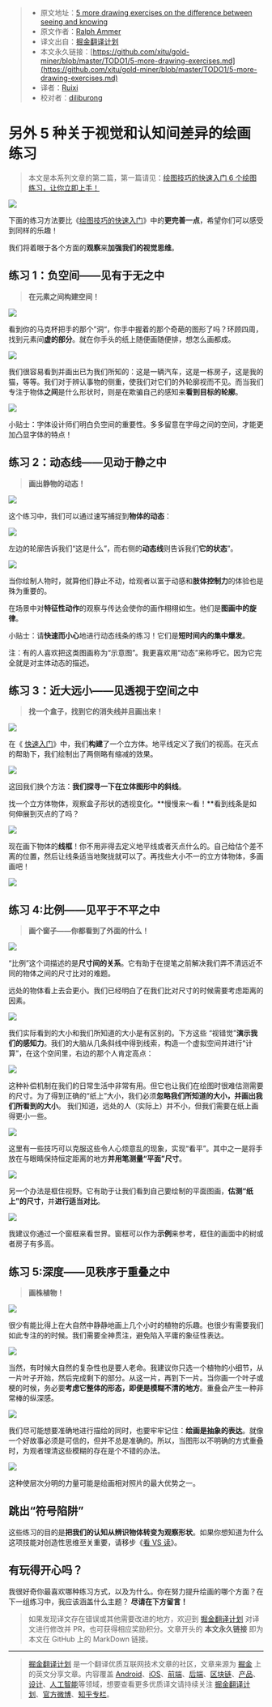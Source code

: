 > * 原文地址：[5 more drawing exercises on the difference between seeing and knowing](https://medium.com/personal-growth/5-more-drawing-exercises-9c0df4645387)
> * 原文作者：[Ralph Ammer](https://medium.com/@ralphammer?source=post_header_lockup)
> * 译文出自：[掘金翻译计划](https://github.com/xitu/gold-miner)
> * 本文永久链接：[https://github.com/xitu/gold-miner/blob/master/TODO1/5-more-drawing-exercises.md](https://github.com/xitu/gold-miner/blob/master/TODO1/5-more-drawing-exercises.md)
> * 译者：[Ruixi](https://github.com/Ruixi)
> * 校对者：[diliburong](https://github.com/diliburong)

# 另外 5 种关于视觉和认知间差异的绘画练习

> 本文是本系列文章的第二篇，第一篇请见：[绘图技巧的快速入门
6 个绘图练习，让你立即上手！](https://github.com/xitu/gold-miner/blob/f57f636bd20e9b3aa0d423435e98e5b556a49b71/TODO1/a-quick-beginners-guide-to-drawing.md)

![](https://cdn-images-1.medium.com/max/800/1*8NDD5zLkYppl5BFoFfVrcg.gif)

下面的练习方法要比《[绘图技巧的快速入门](https://medium.com/personal-growth/a-quick-beginners-guide-to-drawing-58213877715e)》中的**更完善一点**，希望你们可以感受到同样的乐趣！

我们将着眼于各个方面的**观察**来**加强我们的视觉思维**。

## 练习 1：负空间——见有于无之中

> **在元素之间构建空间！**

![](https://cdn-images-1.medium.com/max/800/1*BcBbHjBYf1Y0LzPcyjxW-A.gif)

看到你的马克杯把手的那个”洞“，你手中握着的那个奇葩的图形了吗？环顾四周，找到元素间**虚的部分**。就在你手头的纸上随便画随便排，想怎么画都成。

![](https://cdn-images-1.medium.com/max/800/1*knCfDWbzlVcc25wIajBgBQ.gif)

我们很容易看到并画出已为我们所知的：这是一辆汽车，这是一栋房子，这是我的猫，等等。我们对于辨认事物的侧重，使我们对它们的外轮廓视而不见。而当我们专注于物体**之间**是什么形状时，则是在欺骗自己的感知来**看到目标的轮廓**。


![](https://cdn-images-1.medium.com/max/800/1*rNaa_2y4QJir89_9HG1N4w.gif)

小贴士：字体设计师们明白负空间的重要性。多多留意在字母之间的空间，才能更加凸显字体的特点！

## 练习 2：动态线——见动于静之中

> **画出静物的动态！**

![](https://cdn-images-1.medium.com/max/800/1*rs2qFH96L-E7dsILahV80w.gif)

这个练习中，我们可以通过速写捕捉到**物体的动态**：

![](https://cdn-images-1.medium.com/max/800/1*Pk0GI59VC53CVyvmVBiX4Q.gif)

左边的轮廓告诉我们“这是什么”，而右侧的**动态线**则告诉我们**它的状态**”。

![](https://cdn-images-1.medium.com/max/800/1*w68p3V-bV_fsaazAXZvLZg.gif)

当你绘制人物时，就算他们静止不动，给观者以富于动感和**肢体控制力**的体验也是殊为重要的。

在场景中对**特征性动作**的观察与传达会使你的画作栩栩如生。他们是**图画中的旋律**。

小贴士：请**快速而小心**地进行动态线条的练习！它们是**短时间内的集中爆发**。

注：有的人喜欢把这类图画称为“示意图”。我更喜欢用“动态”来称呼它。因为它完全就是对主体动态的描述。

## 练习 3：近大远小——见透视于空间之中

> **找一个盒子，找到它的消失线并且画出来！**

![](https://cdn-images-1.medium.com/max/800/1*1l5OWqIxR9TQS6YUNVn9gA.gif)

在《 [快速入门](https://medium.com/personal-growth/a-quick-beginners-guide-to-drawing-58213877715e)》中，我们**构建**了一个立方体。地平线定义了我们的视高。在灭点的帮助下，我们绘制出了两侧略有缩减的效果。

![](https://cdn-images-1.medium.com/max/800/1*bFTDdSIT5K0koXaa-c35eg.gif)

这回我们换个方法：**我们探寻一下在立体图形中的斜线**。

找一个立方体物体，观察盒子形状的透视变化。**慢慢来～看！**看到线条是如何伸展到灭点的了吗？

![](https://cdn-images-1.medium.com/max/800/1*Uvlvz7PDyTD6xcUZAMGIQw.gif)

现在画下物体的**线框**！你不用非得去定义地平线或者灭点什么的。自己给估个差不离的位置，然后让线条适当地聚拢就可以了。再找些大小不一的立方体物体，多画画吧！

![](https://cdn-images-1.medium.com/max/800/1*4Fu6cFFfpTQ0rltcCTcKuw.gif)

## 练习 4:比例——见平于不平之中

> **画个窗子——你都看到了外面的什么！**

![](https://cdn-images-1.medium.com/max/800/1*kleqsKsJCSfkS6bpeUqMuw.gif)

“比例”这个词描述的是**尺寸间的关系**。它有助于在提笔之前解决我们弄不清远近不同的物体之间的尺寸比对的难题。

远处的物体看上去会更小。我们已经明白了在我们比对尺寸的时候需要考虑距离的因素。

![](https://cdn-images-1.medium.com/max/800/1*BQ3-uCbITyvhSmFZS5WbEg.gif)

我们实际看到的大小和我们所知道的大小是有区别的。下方这些 “视错觉”**演示我们的感知力**。我们的大脑从几条斜线中得到线索，构造一个虚拟空间并进行“计算”，在这个空间里，右边的那个人肯定高点：

![](https://cdn-images-1.medium.com/max/800/1*sziDSDPlZXLktfu5VjB4ww.gif)

这种补偿机制在我们的日常生活中非常有用。但它也让我们在绘图时很难估测需要的尺寸。为了得到正确的“纸上”大小，我们必须**忽略我们所知道的大小，并画出我们所看到的大小**。 我们知道，远处的人（实际上）并不小，但我们需要在纸上画得更小一些。

![](https://cdn-images-1.medium.com/max/800/1*OmS1Ft0X1eXAOEdoM1L5tA.gif)

这里有一些技巧可以克服这些令人心烦意乱的现象，实现“看平”。其中之一是将手放在与眼睛保持恒定距离的地方**并用笔测量“平面”尺寸**。

![](https://cdn-images-1.medium.com/max/800/1*Yife9sf_I7z39lz4ioJX3g.gif)

另一个办法是框住视野。它有助于让我们看到自己要绘制的平面图画，**估测“纸上”的尺寸**，并**进行适当对比**。

![](https://cdn-images-1.medium.com/max/800/1*qE8X1Ev19ZggIlBIcHxKdA.gif)

我建议你通过一个窗框来看世界。窗框可以作为**示例**来参考，框住的画面中的树或者房子有多高。

## 练习 5:深度——见秩序于重叠之中

> **画株植物！**

![](https://cdn-images-1.medium.com/max/800/1*mNhkP2Tty9WtrVK0a1VT1w.gif)

很少有能比得上在大自然中静静地画上几个小时的植物的乐趣。也很少有需要我们如此专注的的时候。我们需要全神贯注，避免陷入平庸的象征性表达。

![](https://cdn-images-1.medium.com/max/800/1*sLpTjiAxJNXNb9TEI0BZ7Q.png)

当然，有时候大自然的复杂性也是要人老命。我建议你只选一个植物的小细节，从一片叶子开始，然后完成剩下的部分。从这一片，再到下一片。当你画一个叶子或梗的时候，务必要**考虑它整体的形态，即便是模糊不清的地方**。重叠会产生一种非常棒的纵深感。

![](https://cdn-images-1.medium.com/max/800/1*s8b6vL8d6bHL7T3V561d0A.gif)

我们尽可能想要准确地进行描绘的同时，也要牢牢记住：**绘画是抽象的表达**。就像一个好故事必须是可信的，但并不总是准确的。所以，当图形以不明确的方式重叠时，为观者理清这些模糊的存在是个不错的办法。

![](https://cdn-images-1.medium.com/max/800/1*h_oa1gOAAmgDra1OWm1quw.png)

这种使层次分明的力量可能是绘画相对照片的最大优势之一。

## 跳出“符号陷阱”

这些练习的目的是**把我们的认知从辨识物体转变为观察形状**。如果你想知道为什么这项技能对创造性思维至关重要，请移步《[看 VS 读](https://medium.com/personal-growth/seeing-vs-reading-29365d4540e2)》。

## 有玩得开心吗？

我很好奇你最喜欢哪种练习方式，以及为什么。你在努力提升绘画的哪个方面？在下一组练习中，我应该涵盖什么主题？ **尽请在下方留言！**

> 如果发现译文存在错误或其他需要改进的地方，欢迎到 [掘金翻译计划](https://github.com/xitu/gold-miner) 对译文进行修改并 PR，也可获得相应奖励积分。文章开头的 **本文永久链接** 即为本文在 GitHub 上的 MarkDown 链接。


---

> [掘金翻译计划](https://github.com/xitu/gold-miner) 是一个翻译优质互联网技术文章的社区，文章来源为 [掘金](https://juejin.im) 上的英文分享文章。内容覆盖 [Android](https://github.com/xitu/gold-miner#android)、[iOS](https://github.com/xitu/gold-miner#ios)、[前端](https://github.com/xitu/gold-miner#前端)、[后端](https://github.com/xitu/gold-miner#后端)、[区块链](https://github.com/xitu/gold-miner#区块链)、[产品](https://github.com/xitu/gold-miner#产品)、[设计](https://github.com/xitu/gold-miner#设计)、[人工智能](https://github.com/xitu/gold-miner#人工智能)等领域，想要查看更多优质译文请持续关注 [掘金翻译计划](https://github.com/xitu/gold-miner)、[官方微博](http://weibo.com/juejinfanyi)、[知乎专栏](https://zhuanlan.zhihu.com/juejinfanyi)。
